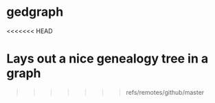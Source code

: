 gedgraph
========
<<<<<<< HEAD

Lays out a nice genealogy tree in a graph
=======
>>>>>>> refs/remotes/github/master
